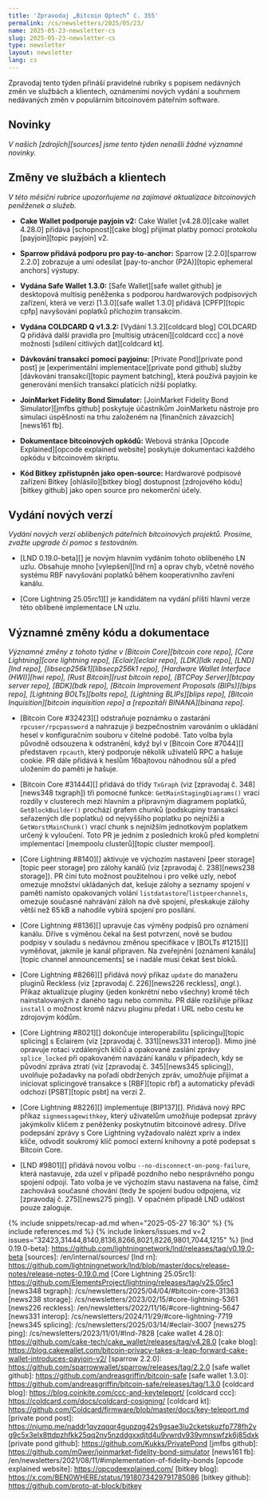 ```yaml
---
title: 'Zpravodaj „Bitcoin Optech” č. 355'
permalink: /cs/newsletters/2025/05/23/
name: 2025-05-23-newsletter-cs
slug: 2025-05-23-newsletter-cs
type: newsletter
layout: newsletter
lang: cs
---
```

Zpravodaj tento týden přináší pravidelné rubriky s popisem nedávných změn
ve službách a klientech, oznámeními nových vydání a souhrnem nedávaných
změn v populárním bitcoinovém páteřním software.

## Novinky

*V našich [zdrojích][sources] jsme tento týden nenašli žádné významné novinky.*

## Změny ve službách a klientech

*V této měsíční rubrice upozorňujeme na zajímavé aktualizace bitcoinových
peněženek a služeb.*

- **Cake Wallet podporuje payjoin v2:**
  Cake Wallet [v4.28.0][cake wallet 4.28.0] přidává [schopnost][cake blog]
  přijímat platby pomocí protokolu [payjoin][topic payjoin] v2.

- **Sparrow přidává podporu pro pay-to-anchor:**
  Sparrow [2.2.0][sparrow 2.2.0] zobrazuje a umí odesílat [pay-to-anchor
  (P2A)][topic ephemeral anchors] výstupy.

- **Vydána Safe Wallet 1.3.0:**
  [Safe Wallet][safe wallet github] je desktopová multisig peněženka s podporou
  hardwarových podpisových zařízení, která ve verzi [1.3.0][safe wallet 1.3.0]
  přidává [CPFP][topic cpfp] navyšování poplatků příchozím transakcím.

- **Vydána COLDCARD Q v1.3.2:**
  [Vydání 1.3.2][coldcard blog] COLDCARD Q přidává další pravidla pro [multisig
  utrácení][coldcard ccc] a nové možnosti [sdílení citlivých dat][coldcard kt].

- **Dávkování transakcí pomocí payjoinu:**
  [Private Pond][private pond post] je [experimentální implementace][private
  pond github] služby [dávkování transakcí][topic payment batching], která
  používá payjoin ke generování menších transakcí platících nižší poplatky.

- **JoinMarket Fidelity Bond Simulator:**
  [JoinMarket Fidelity Bond Simulator][jmfbs github] poskytuje účastníkům JoinMarketu
  nástroje pro simulaci úspěšnosti na trhu založeném na [finančních závazcích][news161 fb].

- **Dokumentace bitcoinových opkódů:**
  Webová stránka [Opcode Explained][opcode explained website] poskytuje dokumentaci
  každého opkódu v bitcoinovém skriptu.

- **Kód Bitkey zpřístupněn jako open-source:**
  Hardwarové podpisové zařízení Bitkey [ohlásilo][bitkey blog] dostupnost [zdrojového
  kódu][bitkey github] jako open source pro nekomerční účely.

## Vydání nových verzí

*Vydání nových verzí oblíbených páteřních bitcoinových projektů. Prosíme,
zvažte upgrade či pomoc s testováním.*

- [LND 0.19.0-beta][] je novým hlavním vydáním tohoto oblíbeného LN uzlu.
  Obsahuje mnoho [vylepšení][lnd rn] a oprav  chyb, včetně nového systému
  RBF navyšování poplatků během kooperativního zavření kanálu.

- [Core Lightning 25.05rc1][] je kandidátem na vydání příští hlavní verze této
  oblíbené implementace LN uzlu.

## Významné změny kódu a dokumentace

_Významné změny z tohoto týdne v [Bitcoin Core][bitcoin core repo], [Core
Lightning][core lightning repo], [Eclair][eclair repo], [LDK][ldk repo],
[LND][lnd repo], [libsecp256k1][libsecp256k1 repo], [Hardware Wallet
Interface (HWI)][hwi repo], [Rust Bitcoin][rust bitcoin repo], [BTCPay
Server][btcpay server repo], [BDK][bdk repo], [Bitcoin Improvement
Proposals (BIPs)][bips repo], [Lightning BOLTs][bolts repo],
[Lightning BLIPs][blips repo], [Bitcoin Inquisition][bitcoin inquisition
repo] a [repozitáři BINANA][binana repo]._

- [Bitcoin Core #32423][] odstraňuje poznámku o zastarání `rpcuser/rpcpassword`
  a nahrazuje ji bezpečnostním varováním o ukládání hesel v konfiguračním
  souboru v čitelné podobě. Tato volba byla původně odsouzena k odstranění,
  když byl v [Bitcoin Core #7044][] představen `rpcauth`, který podporuje
  několik uživatelů RPC a hašuje cookie. PR dále přidává k heslům 16bajtovou
  náhodnou sůl a před uložením do paměti je hašuje.

- [Bitcoin Core #31444][] přidává do třídy `TxGraph` (viz [zpravodaj č. 348][news348
  txgraph]) tři pomocné funkce: `GetMainStagingDiagrams()` vrací rozdíly v clusterech
  mezi hlavním a přípravným diagramem poplatků, `GetBlockBuilder()` prochází
  grafem chunků (podskupiny transakcí seřazených dle poplatku) od nejvyššího poplatku
  po nejnižší a `GetWorstMainChunk()` vrací chunk s nejnižším jednotkovým
  poplatkem určený k vyloučení. Toto PR je jedním z posledních kroků před
  kompletní implementací [mempoolu clusterů][topic cluster mempool].

- [Core Lightning #8140][] aktivuje ve výchozím nastavení [peer storage][topic peer storage]
  pro zálohy kanálů (viz [zpravodaj č. 238][news238 storage]). PR činí tuto možnost
  použitelnou i pro velké uzly, neboť omezuje množství ukládaných dat, kešuje
  zálohy a seznamy spojení v paměti namísto opakovaných volání `listdatastore`/`listpeerchannels`,
  omezuje současné nahrávání záloh na dvě spojení, přeskakuje zálohy větší než 65 kB
  a nahodile vybírá spojení pro posílání.

- [Core Lightning #8136][] upravuje čas výměny podpisů pro oznámení kanálu. Dříve
  s výměnou čekal na šest potvrzení, nově se budou podpisy v souladu s nedávnou
  změnou specifikace v [BOLTs #1215][] vyměňovat, jakmile je kanál připraven.
  Na zveřejnění [oznámení kanálu][topic channel announcements] se i nadále musí
  čekat šest bloků.

- [Core Lightning #8266][] přidává nový příkaz `update` do manažeru pluginů Reckless
  (viz [zpravodaj č. 226][news226 reckless], _angl._). Příkaz aktualizuje pluginy
  (jeden konkrétní nebo všechny) kromě těch nainstalovaných z daného tagu nebo commitu.
  PR dále rozšiřuje příkaz `install` o možnost kromě názvu pluginu předat i URL nebo cestu
  ke zdrojovým kódům.

- [Core Lightning #8021][] dokončuje interoperabilitu [splicingu][topic splicing] s Eclairem
  (viz [zpravodaj č. 331][news331 interop]). Mimo jiné opravuje rotaci vzdálených klíčů a opakované
  zaslání zprávy `splice_locked` při opakovaném navázání kanálu v případech, kdy se původní
  zpráva ztratí (viz [zpravodaj č. 345][news345 splicing]), uvolňuje požadavky na
  pořadí obdržených zpráv, umožňuje přijímat a iniciovat splicingové transakce
  s [RBF][topic rbf] a automaticky převádí odchozí [PSBT][topic psbt] na verzi 2.

- [Core Lightning #8226][] implementuje [BIP137][]. Přidává nový RPC příkaz
  `signmessagewithkey`, který uživatelům umožňuje podepsat zprávy jakýmkoliv klíčem
  z peněženky poskytnutím bitcoinové adresy. Dříve podepsání zprávy s Core Lightning
  vyžadovalo nalézt xpriv a index klíče, odvodit soukromý klíč pomocí externí knihovny
  a poté podepsat s Bitcoin Core.

- [LND #9801][] přidává novou volbu `--no-disconnect-on-pong-failure`, která nastavuje,
  zda uzel v případě pozdního nebo nesprávného pongu spojení odpojí. Tato volba je
  ve výchozím stavu nastavena na false, čímž zachovává současné chování (tedy že spojení
  budou odpojena, viz [zpravodaj č. 275][news275 ping]). V opačném případě LND
  událost pouze zaloguje.

{% include snippets/recap-ad.md when="2025-05-27 16:30" %}
{% include references.md %}
{% include linkers/issues.md v=2 issues="32423,31444,8140,8136,8266,8021,8226,9801,7044,1215" %}
[lnd 0.19.0-beta]: https://github.com/lightningnetwork/lnd/releases/tag/v0.19.0-beta
[sources]: /en/internal/sources/
[lnd rn]: https://github.com/lightningnetwork/lnd/blob/master/docs/release-notes/release-notes-0.19.0.md
[Core Lightning 25.05rc1]: https://github.com/ElementsProject/lightning/releases/tag/v25.05rc1
[news348 txgraph]: /cs/newsletters/2025/04/04/#bitcoin-core-31363
[news238 storage]: /cs/newsletters/2023/02/15/#core-lightning-5361
[news226 reckless]: /en/newsletters/2022/11/16/#core-lightning-5647
[news331 interop]: /cs/newsletters/2024/11/29/#core-lightning-7719
[news345 splicing]: /cs/newsletters/2025/03/14/#eclair-3007
[news275 ping]: /cs/newsletters/2023/11/01/#lnd-7828
[cake wallet 4.28.0]: https://github.com/cake-tech/cake_wallet/releases/tag/v4.28.0
[cake blog]: https://blog.cakewallet.com/bitcoin-privacy-takes-a-leap-forward-cake-wallet-introduces-payjoin-v2/
[sparrow 2.2.0]: https://github.com/sparrowwallet/sparrow/releases/tag/2.2.0
[safe wallet github]: https://github.com/andreasgriffin/bitcoin-safe
[safe wallet 1.3.0]: https://github.com/andreasgriffin/bitcoin-safe/releases/tag/1.3.0
[coldcard blog]: https://blog.coinkite.com/ccc-and-keyteleport/
[coldcard ccc]: https://coldcard.com/docs/coldcard-cosigning/
[coldcard kt]: https://github.com/Coldcard/firmware/blob/master/docs/key-teleport.md
[private pond post]: https://njump.me/naddr1qvzqqqr4gupzqg42s9gsae3lu2cketskuzfp778fh2vg9c5x3elx8ttdpzhfkk25qq2nv5nzddgxxdjtd4u9vwrdv939vmnswfzk6j85dxk
[private pond github]: https://github.com/Kukks/PrivatePond
[jmfbs github]: https://github.com/m0wer/joinmarket-fidelity-bond-simulator
[news161 fb]: /en/newsletters/2021/08/11/#implementation-of-fidelity-bonds
[opcode explained website]: https://opcodeexplained.com/
[bitkey blog]: https://x.com/BEN0WHERE/status/1918073429791785086
[bitkey github]: https://github.com/proto-at-block/bitkey
